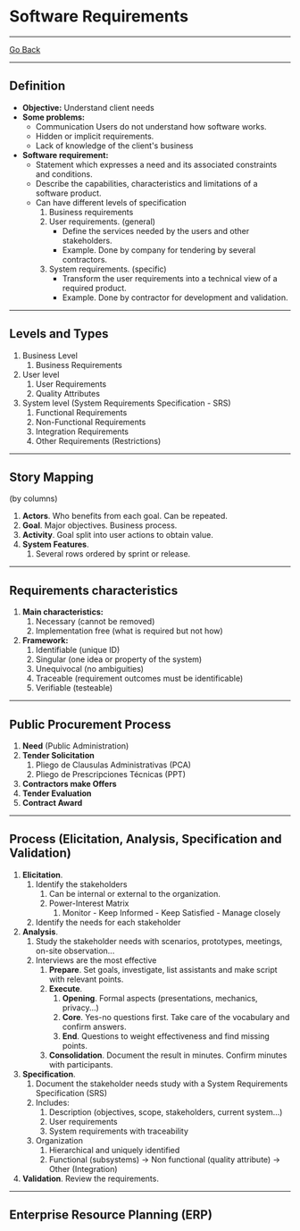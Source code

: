 # Software Requirements
---
[Go Back](../README.md)

---
## Definition
- **Objective:** Understand client needs
- **Some problems:**
	- Communication Users do not understand how software works.
	- Hidden or implicit requirements.
	- Lack of knowledge of the client's business
- **Software requirement:**
	- Statement which expresses a need and its associated constraints and conditions.
	- Describe the capabilities, characteristics and limitations of a software product.
	- Can have different levels of specification
		1. Business requirements
		2. User requirements. (general)
			- Define the services needed by the users and other stakeholders.
			- Example. Done by company for tendering by several contractors.
		3. System requirements. (specific)
			- Transform the user requirements into a technical view of a required product.
			- Example. Done by contractor for development and validation.

---
## Levels and Types
1. Business Level
	1. Business Requirements
2. User level
	1. User Requirements
	2. Quality Attributes
3. System level (System Requirements Specification - SRS)
	1. Functional Requirements
	2. Non-Functional Requirements
	3. Integration Requirements
	4. Other Requirements (Restrictions)
---
## Story Mapping
(by columns)
1. **Actors**. Who benefits from each goal. Can be repeated.
2. **Goal**. Major objectives. Business process.
3. **Activity**. Goal split into user actions to obtain value.
4. **System Features**.
	1. Several rows ordered by sprint or release.
---
## Requirements characteristics 
1. **Main characteristics:**
	1. Necessary (cannot be removed)
	2. Implementation free (what is required but not how)
2. **Framework:**
	1. Identifiable (unique ID)
	2. Singular (one idea or property of the system)
	3. Unequivocal (no ambiguities)
	4. Traceable (requirement outcomes must be identificable)
	5. Verifiable (testeable)

---
## Public Procurement Process
1. **Need** (Public Administration)
2. **Tender Solicitation**
	1. Pliego de Clausulas Administrativas (PCA)
	2. Pliego de Prescripciones Técnicas (PPT)
3. **Contractors make Offers**
4. **Tender Evaluation**
5. **Contract Award**
---
## Process (Elicitation, Analysis, Specification and Validation)
1. **Elicitation**.
	1. Identify the stakeholders
		1. Can be internal or external to the organization.
		2. Power-Interest Matrix
			1. Monitor - Keep Informed - Keep Satisfied - Manage closely
	2. Identify the needs for each stakeholder
2. **Analysis**. 
	1. Study the stakeholder needs with scenarios, prototypes, meetings, on-site observation...
	2. Interviews are the most effective
		1. **Prepare**. Set goals, investigate, list assistants and make script with relevant points.
		2. **Execute**. 
			1. **Opening**. Formal aspects (presentations, mechanics, privacy...)
			2. **Core**. Yes-no questions first. Take care of the vocabulary and confirm answers.
			3. **End**. Questions to weight effectiveness and find missing points.
		3. **Consolidation**. Document the result in minutes. Confirm minutes with participants. 
3. **Specification**. 
	1. Document the stakeholder needs study with a System Requirements Specification (SRS)
	2. Includes:
		1. Description (objectives, scope, stakeholders, current system...)
		2. User requirements
		3. System requirements with traceability
	3. Organization
		1. Hierarchical and uniquely identified
		2. Functional (subsystems) -> Non functional (quality attribute) -> Other (Integration)
4. **Validation**. Review the requirements.
---
## Enterprise Resource Planning (ERP)